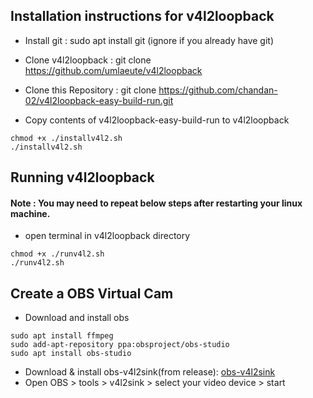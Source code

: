 ## Installation instructions for v4l2loopback 
- Install git : sudo apt install git (ignore if you already have git)

- Clone v4l2loopback : git clone https://github.com/umlaeute/v4l2loopback

- Clone this Repository : git clone https://github.com/chandan-02/v4l2loopback-easy-build-run.git

- Copy contents of v4l2loopback-easy-build-run to v4l2loopback

```
chmod +x ./installv4l2.sh
./installv4l2.sh
```

## Running v4l2loopback 
#### Note : You may need to repeat below steps after restarting your linux machine.

- open terminal in v4l2loopback directory 
```
chmod +x ./runv4l2.sh
./runv4l2.sh
```

## Create a OBS Virtual Cam

- Download and install obs 

```
sudo apt install ffmpeg
sudo add-apt-repository ppa:obsproject/obs-studio
sudo apt install obs-studio
```
- Download & install obs-v4l2sink(from release): [obs-v4l2sink](https://github.com/CatxFish/obs-v4l2sink/releases) 
- Open OBS > tools > v4l2sink > select your video device > start 
